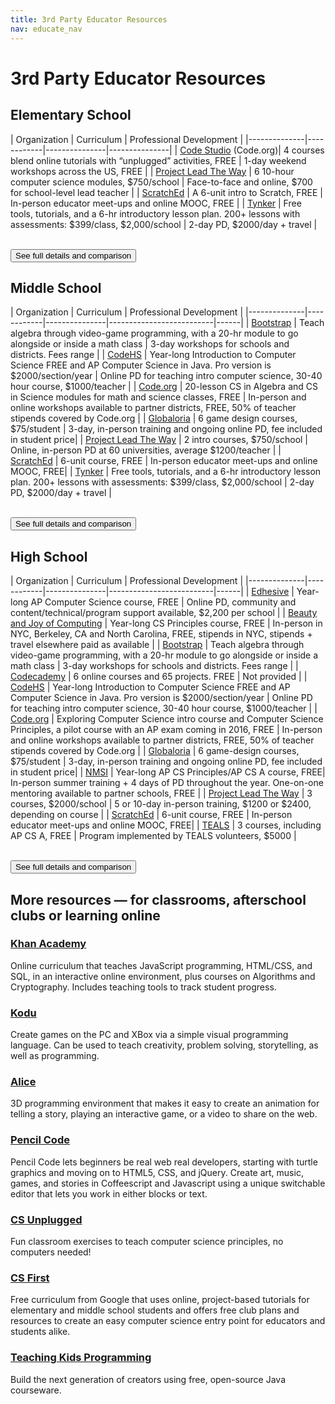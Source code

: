 ```yaml
---
title: 3rd Party Educator Resources
nav: educate_nav
---
```



# 3rd Party Educator Resources

## Elementary School

| Organization | Curriculum | Professional Development |
|--------------|------------|---------------|---------------|
| [Code Studio](/educate/k5)  (Code.org)| 4 courses blend online tutorials with “unplugged” activities, FREE | 1-day weekend workshops across the US, FREE |
| [Project Lead The Way](https://www.pltw.org/our-programs/pltw-launch) | 6 10-hour computer science modules, $750/school  | Face-to-face and online, $700 for school-level lead teacher |
| [ScratchEd](http://scratched.gse.harvard.edu/guide) | A 6-unit intro to Scratch, FREE | In-person educator meet-ups and online MOOC, FREE |
| [Tynker](https://www.tynker.com/school/lesson-plan) | Free tools, tutorials, and a 6-hr introductory lesson plan. 200+ lessons with assessments: $399/class, $2,000/school | 2-day PD, $2000/day + travel |

<br />
<a target="_blank" href="https://docs.google.com/spreadsheets/d/1-lbIKCkcVWWTFhcmpZkw8AcGv0iPj-hEqvO0Eu0N1hU/pubhtml?gid=1552205876&single=true"><button>See full details and comparison</button></a>


## Middle School

| Organization | Curriculum | Professional Development |
|--------------|------------|---------------|--------------------------|------|
| [Bootstrap](http://www.bootstrapworld.org/) | Teach algebra through video-game programming, with a 20-hr module to go alongside or inside a math class | 3-day workshops for schools and districts. Fees range |
| [CodeHS](https://codehs.com) | Year-long Introduction to Computer Science FREE and AP Computer Science in Java. Pro version is $2000/section/year | Online PD for teaching intro computer science, 30-40 hour course, $1000/teacher |
| [Code.org](/educate) | 20-lesson CS in Algebra and CS in Science modules for math and science classes, FREE  | In-person and online workshops available to partner districts, FREE, 50% of teacher stipends covered by Code.org |
| [Globaloria](http://globaloria.com/intro) | 6 game design courses, $75/student | 3-day, in-person training and ongoing online PD, fee included in student price|
| [Project Lead The Way](https://www.pltw.org/our-programs/pltw-gateway/gateway-curriculum) | 2 intro courses, $750/school | Online, in-person PD at 60 universities, average $1200/teacher |
| [ScratchEd](http://scratched.gse.harvard.edu/guide/) | 6-unit course, FREE | In-person educator meet-ups and online MOOC, FREE|
| [Tynker](https://www.tynker.com/school/lesson-plan) | Free tools, tutorials, and a 6-hr introductory lesson plan. 200+ lessons with assessments: $399/class, $2,000/school | 2-day PD, $2000/day + travel |

<br />
<a target="_blank" href="https://docs.google.com/spreadsheets/d/1-lbIKCkcVWWTFhcmpZkw8AcGv0iPj-hEqvO0Eu0N1hU/pubhtml?gid=1162176811&single=true"><button>See full details and comparison</button></a>


## High School

| Organization | Curriculum | Professional Development |
|--------------|------------|---------------|--------------------------|------|
| [Edhesive](https://edhesive.com/) | Year-long AP Computer Science course, FREE | Online PD, community and content/technical/program support available, $2,200 per school |
| [Beauty and Joy of Computing](http://bjc.berkeley.edu/) | Year-long CS Principles course, FREE | In-person in NYC, Berkeley, CA and North Carolina, FREE, stipends in NYC, stipends + travel elsewhere paid as available |
| [Bootstrap](http://www.bootstrapworld.org/) | Teach algebra through video-game programming, with a 20-hr module to go alongside or inside a math class | 3-day workshops for schools and districts. Fees range |
| [Codecademy](http://www.codecademy.com/learn?utm_campaign=reskillusa) | 6 online courses and 65 projects. FREE | Not provided |
| [CodeHS](https://codehs.com) | Year-long Introduction to Computer Science FREE and AP Computer Science in Java. Pro version is $2000/section/year | Online PD for teaching intro computer science, 30-40 hour course, $1000/teacher |
| [Code.org](/educate) | Exploring Computer Science intro course and Computer Science Principles, a pilot course with an AP exam coming in 2016, FREE | In-person and online workshops available to partner districts, FREE, 50% of teacher stipends covered by Code.org |
| [Globaloria](http://globaloria.com/intro) | 6 game-design courses, $75/student | 3-day, in-person training and ongoing online PD, fee included in student price|
| [NMSI](http://www.nms.org/) | Year-long AP CS Principles/AP CS A course, FREE| In-person summer training + 4 days of PD throughout the year. One-on-one mentoring available to partner schools, FREE |
| [Project Lead The Way](https://www.pltw.org/our-programs/pltw-computer-science/pltw-computer-science-curriculum) | 3 courses, $2000/school | 5 or 10-day in-person training, $1200 or $2400, depending on course |
| [ScratchEd](http://scratched.gse.harvard.edu/guide/) | 6-unit course, FREE | In-person educator meet-ups and online MOOC, FREE|
| [TEALS](http://www.tealsk12.org/schools/) | 3 courses, including AP CS A, FREE | Program implemented by TEALS volunteers, $5000 |

<br />
<a target="_blank" href="https://docs.google.com/spreadsheets/d/1-lbIKCkcVWWTFhcmpZkw8AcGv0iPj-hEqvO0Eu0N1hU/pubhtml?gid=705822074&single=true"><button>See full details and comparison</button></a>


## More resources &mdash; for classrooms, afterschool clubs or learning online 

### [Khan Academy](http://khanacademy.org/cs/programming)
Online curriculum that teaches JavaScript programming, HTML/CSS, and SQL, in an interactive online environment, plus courses on Algorithms and Cryptography. Includes teaching tools to track student progress.

### [Kodu](http://www.kodugamelab.com/)
Create games on the PC and XBox via a simple visual programming language. Can be used to teach creativity, problem solving, storytelling, as well as programming. 

### [Alice](http://www.alice.org/)
3D programming environment that makes it easy to create an animation for telling a story, playing an interactive game, or a video to share on the web.

### [Pencil Code](//pencilcode.net)
Pencil Code lets beginners be real web real developers, starting with turtle graphics and moving on to HTML5, CSS, and jQuery.  Create art, music, games, and stories in Coffeescript and Javascript using a unique switchable editor that lets you work in either blocks or text.

### [CS Unplugged](http://csunplugged.org/)
Fun classroom exercises to teach computer science principles, no computers needed!

### [CS First](http://cs-first.com/)
Free curriculum from Google that uses online, project-based tutorials for elementary and middle school students and offers free club plans and resources to create an easy computer science entry point for educators and students alike.

### [Teaching Kids Programming ](http://teachingkidsprogramming.org)
Build the next generation of creators using free, open-source Java courseware.

<br />

